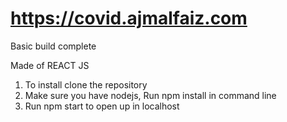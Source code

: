 # https://covid.ajmalfaiz.com
Basic build complete


Made of REACT JS

1. To install clone the repository
2. Make sure you have nodejs, Run npm install in command line
3. Run npm start to open up in localhost
